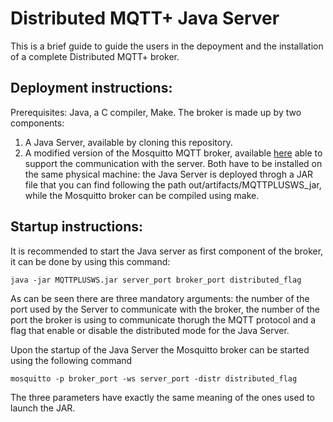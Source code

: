 # Distributed MQTT+ Java Server
This is a brief guide to guide the users in the depoyment and the installation of a complete Distributed MQTT+ broker.
## Deployment instructions:
Prerequisites: Java, a C compiler, Make.
The broker is made up by two components:
1. A Java Server, available by cloning this repository.
2. A modified version of the Mosquitto MQTT broker, available [here](https://github.com/LeoStaglia/mosquitto) able to support the communication with the server.
Both have to be installed on the same physical machine: the Java Server is deployed throgh a JAR file that you can find following the path out/artifacts/MQTTPLUSWS_jar, while the Mosquitto broker can be compiled using make.
## Startup instructions:
It is recommended to start the Java server as first component of the broker, it can be done by using this command:
```
java -jar MQTTPLUSWS.jar server_port broker_port distributed_flag
```
As can be seen there are three mandatory arguments: the number of the port used by the Server to communicate with the broker, the number of the port the broker is using to communicate thorugh the MQTT protocol and a flag that enable or disable the distributed mode for the Java Server.

Upon the startup of the Java Server the Mosquitto broker can be started using the following command
```
mosquitto -p broker_port -ws server_port -distr distributed_flag
```
The three parameters have exactly the same meaning of the ones used to launch the JAR.

  
  
  
